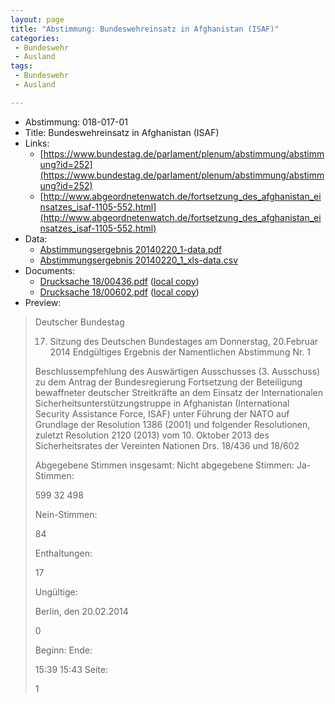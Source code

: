 ```yaml
---
layout: page
title: "Abstimmung: Bundeswehreinsatz in Afghanistan (ISAF)"
categories:
 - Bundeswehr
 - Ausland
tags:
 - Bundeswehr
 - Ausland

---
```


* Abstimmung: 018-017-01
* Title: Bundeswehreinsatz in Afghanistan (ISAF)
* Links: 
    * [https://www.bundestag.de/parlament/plenum/abstimmung/abstimmung?id=252](https://www.bundestag.de/parlament/plenum/abstimmung/abstimmung?id=252)
    * [http://www.abgeordnetenwatch.de/fortsetzung_des_afghanistan_einsatzes_isaf-1105-552.html](http://www.abgeordnetenwatch.de/fortsetzung_des_afghanistan_einsatzes_isaf-1105-552.html)
* Data: 
    * [Abstimmungsergebnis 20140220_1-data.pdf](/res/abstimmungsliste/20140220_1-data.pdf)
    * [Abstimmungsergebnis 20140220_1_xls-data.csv](/res/abstimmungsliste/analyses/20140220_1_xls-data.csv)
* Documents: 
    * [Drucksache 18/00436.pdf](http://dip21.bundestag.de/dip21/btd/18/004/1800436.pdf) ([local copy](/res/abstimmungsdaten/018-017-01/1800436.pdf))
    * [Drucksache 18/00602.pdf](http://dip21.bundestag.de/dip21/btd/18/006/1800602.pdf) ([local copy](/res/abstimmungsdaten/018-017-01/1800602.pdf))
* Preview: 
> Deutscher Bundestag
> 
> 17. Sitzung des Deutschen Bundestages
> am Donnerstag, 20.Februar 2014
> Endgültiges Ergebnis der Namentlichen Abstimmung Nr. 1
> 
> Beschlussempfehlung des Auswärtigen Ausschusses (3. Ausschuss) zu dem Antrag der
> Bundesregierung
> Fortsetzung der Beteiligung bewaffneter deutscher Streitkräfte an dem Einsatz der
> Internationalen Sicherheitsunterstützungstruppe in Afghanistan (International Security
> Assistance Force, ISAF) unter Führung der NATO auf Grundlage der Resolution 1386
> (2001) und folgender Resolutionen, zuletzt Resolution 2120 (2013) vom 10. Oktober 2013
> des Sicherheitsrates der Vereinten Nationen
> Drs. 18/436 und 18/602
> 
> Abgegebene Stimmen insgesamt:
> Nicht abgegebene Stimmen:
> Ja-Stimmen:
> 
> 599
> 32
> 498
> 
> Nein-Stimmen:
> 
> 84
> 
> Enthaltungen:
> 
> 17
> 
> Ungültige:
> 
> Berlin, den 20.02.2014
> 
> 0
> 
> Beginn:
> Ende:
> 
> 15:39
> 15:43
> Seite:
> 
> 1
> 
> 
